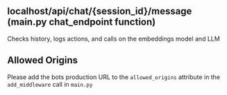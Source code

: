 ## localhost/api/chat/{session_id}/message (main.py chat_endpoint function)
Checks history, logs actions, and calls on the embeddings model and LLM

## Allowed Origins
Please add the bots production URL to the `allowed_origins` attribute in the `add_middleware` call in `main.py`